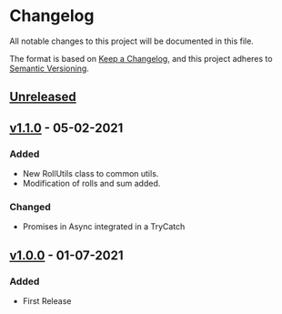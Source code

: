 # Changelog

All notable changes to this project will be documented in this file.

The format is based on [Keep a Changelog](https://keepachangelog.com/en/1.0.0/),
and this project adheres to [Semantic Versioning](https://semver.org/spec/v2.0.0.html).

## [Unreleased]

## [v1.1.0] - 05-02-2021

### Added
- New RollUtils class to common utils.
- Modification of rolls and sum added.

### Changed
- Promises in Async integrated in a TryCatch

## [v1.0.0] - 01-07-2021

### Added

- First Release

[Unreleased]: https://github.com/juananmuxed/rpg-utils/compare/v1.1.0...HEAD
[v1.1.0]: https://github.com/juananmuxed/rpg-utils/releases/tag/v1.1.0
[v1.0.0]: https://github.com/juananmuxed/rpg-utils/releases/tag/v1.0.0